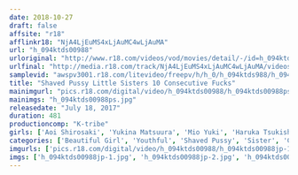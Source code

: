 ```yaml
---
date: 2018-10-27
draft: false
affsite: "r18"
afflinkr18: "NjA4LjEuMS4xLjAuMC4wLjAuMA"
url: "h_094ktds00988"
urloriginal: "http://www.r18.com/videos/vod/movies/detail/-/id=h_094ktds00988"
urlfinal: "http://media.r18.com/track/NjA4LjEuMS4xLjAuMC4wLjAuMA/videos/vod/movies/detail/-/id=h_094ktds00988"
samplevid: "awspv3001.r18.com/litevideo/freepv/h/h_0/h_094ktds988/h_094ktds988_dmb_w.mp4"
title: "Shaved Pussy Little Sisters 10 Consecutive Fucks"
mainimgurl: "pics.r18.com/digital/video/h_094ktds00988/h_094ktds00988ps.jpg"
mainimgs: "h_094ktds00988ps.jpg"
releasedate: "July 18, 2017"
duration: 481
productioncomp: "K-tribe"
girls: ['Aoi Shirosaki', 'Yukina Matsuura', 'Mio Yuki', 'Haruka Tsukishima', 'Shuri Atomi', 'Sara Shina', 'Yukari Miyazawa', 'Yurina Kashiwagi', 'Anri Sayama']
categories: ['Beautiful Girl', 'Youthful', 'Shaved Pussy', 'Sister', 'Compilation', 'Over 4 Hours', 'Hi-Def']
imgurls: ['pics.r18.com/digital/video/h_094ktds00988/h_094ktds00988jp-1.jpg', 'pics.r18.com/digital/video/h_094ktds00988/h_094ktds00988jp-2.jpg', 'pics.r18.com/digital/video/h_094ktds00988/h_094ktds00988jp-3.jpg', 'pics.r18.com/digital/video/h_094ktds00988/h_094ktds00988jp-4.jpg', 'pics.r18.com/digital/video/h_094ktds00988/h_094ktds00988jp-5.jpg', 'pics.r18.com/digital/video/h_094ktds00988/h_094ktds00988jp-6.jpg', 'pics.r18.com/digital/video/h_094ktds00988/h_094ktds00988jp-7.jpg', 'pics.r18.com/digital/video/h_094ktds00988/h_094ktds00988jp-8.jpg', 'pics.r18.com/digital/video/h_094ktds00988/h_094ktds00988jp-9.jpg', 'pics.r18.com/digital/video/h_094ktds00988/h_094ktds00988jp-10.jpg', 'pics.r18.com/digital/video/h_094ktds00988/h_094ktds00988jp-11.jpg', 'pics.r18.com/digital/video/h_094ktds00988/h_094ktds00988jp-12.jpg', 'pics.r18.com/digital/video/h_094ktds00988/h_094ktds00988jp-13.jpg', 'pics.r18.com/digital/video/h_094ktds00988/h_094ktds00988jp-14.jpg', 'pics.r18.com/digital/video/h_094ktds00988/h_094ktds00988jp-15.jpg', 'pics.r18.com/digital/video/h_094ktds00988/h_094ktds00988jp-16.jpg', 'pics.r18.com/digital/video/h_094ktds00988/h_094ktds00988jp-17.jpg', 'pics.r18.com/digital/video/h_094ktds00988/h_094ktds00988jp-18.jpg', 'pics.r18.com/digital/video/h_094ktds00988/h_094ktds00988jp-19.jpg', 'pics.r18.com/digital/video/h_094ktds00988/h_094ktds00988jp-20.jpg']
imgs: ['h_094ktds00988jp-1.jpg', 'h_094ktds00988jp-2.jpg', 'h_094ktds00988jp-3.jpg', 'h_094ktds00988jp-4.jpg', 'h_094ktds00988jp-5.jpg', 'h_094ktds00988jp-6.jpg', 'h_094ktds00988jp-7.jpg', 'h_094ktds00988jp-8.jpg', 'h_094ktds00988jp-9.jpg', 'h_094ktds00988jp-10.jpg', 'h_094ktds00988jp-11.jpg', 'h_094ktds00988jp-12.jpg', 'h_094ktds00988jp-13.jpg', 'h_094ktds00988jp-14.jpg', 'h_094ktds00988jp-15.jpg', 'h_094ktds00988jp-16.jpg', 'h_094ktds00988jp-17.jpg', 'h_094ktds00988jp-18.jpg', 'h_094ktds00988jp-19.jpg', 'h_094ktds00988jp-20.jpg']
---
```

